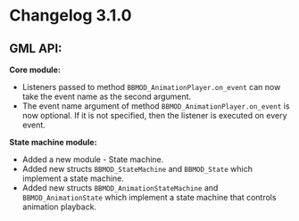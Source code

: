# Changelog 3.1.0

## GML API:
**Core module:**
* Listeners passed to method `BBMOD_AnimationPlayer.on_event` can now take the event name as the second argument.
* The event name argument of method `BBMOD_AnimationPlayer.on_event` is now optional. If it is not specified, then the listener is executed on every event.

**State machine module:**
* Added a new module - State machine.
* Added new structs `BBMOD_StateMachine` and `BBMOD_State` which implement a state machine.
* Added new structs `BBMOD_AnimationStateMachine` and `BBMOD_AnimationState` which implement a state machine that controls animation playback.
